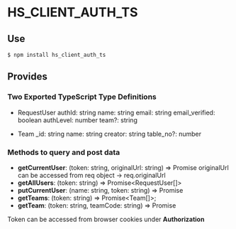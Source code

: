 # HS_CLIENT_AUTH_TS

## Use
```
$ npm install hs_client_auth_ts
```
## Provides
### Two Exported TypeScript Type Definitions

- RequestUser
  authId: string
  name: string
  email: string
  email_verified: boolean
  authLevel: number
  team?: string

- Team
    _id: string
    name: string
    creator: string
    table_no?: number

### Methods to query and post data
- **getCurrentUser**: (token: string, originalUrl: string) => Promise<RequestUser>
    originalUrl can be accessed from req object -> req.originalUrl
- **getAllUsers**: (token: string) => Promise<RequestUser[]>
- **putCurrentUser**: (name: string, token: string) => Promise<void>
- **getTeams**: (token: string) => Promise<Team[]>;
- **getTeam**: (token: string, teamCode: string) => Promise<Team>

Token can be accessed from browser cookies under **Authorization**
